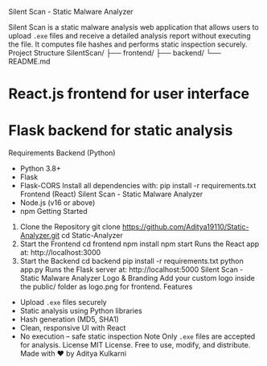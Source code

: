 Silent Scan - Static Malware Analyzer

Silent Scan is a static malware analysis web application that allows users to upload
`.exe` files and receive a detailed analysis report without executing the file. It
computes file hashes and performs static inspection securely.
Project Structure
SilentScan/
├── frontend/ ├── backend/ └── README.md
# React.js frontend for user interface
# Flask backend for static analysis
Requirements
Backend (Python)
- Python 3.8+
- Flask
- Flask-CORS
Install all dependencies with:
pip install -r requirements.txt
Frontend (React)
Silent Scan - Static Malware Analyzer
- Node.js (v16 or above)
- npm
Getting Started
1. Clone the Repository
git clone https://github.com/Aditya19110/Static-Analyzer.git
cd Static-Analyzer
2. Start the Frontend
cd frontend
npm install
npm start
Runs the React app at:
http://localhost:3000
3. Start the Backend
cd backend
pip install -r requirements.txt
python app.py
Runs the Flask server at:
http://localhost:5000
Silent Scan - Static Malware Analyzer
Logo & Branding
Add your custom logo inside the public/ folder as logo.png for frontend.
Features
- Upload `.exe` files securely
- Static analysis using Python libraries
- Hash generation (MD5, SHA1)
- Clean, responsive UI with React
- No execution – safe static inspection
Note
Only `.exe` files are accepted for analysis.
License
MIT License. Free to use, modify, and distribute.
Made with
❤
by Aditya Kulkarni